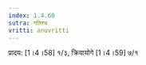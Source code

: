 ```yaml
---
index: 1.4.60
sutra: गतिश्च
vritti: anuvritti
---
```


प्रादय: [1।4।58] १/३, क्रियायोगे [1।4।59] ७/१ 